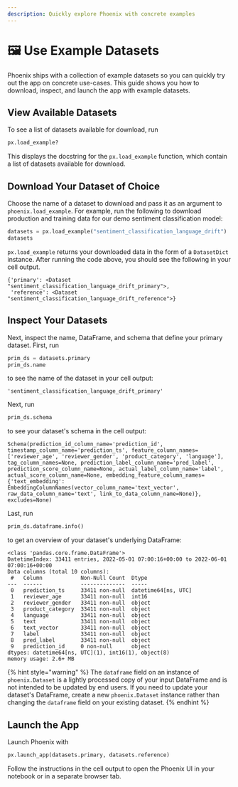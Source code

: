 ```yaml
---
description: Quickly explore Phoenix with concrete examples
---
```


# 🖼 Use Example Datasets

Phoenix ships with a collection of example datasets so you can quickly try out the app on concrete use-cases. This guide shows you how to download, inspect, and launch the app with example datasets.

## View Available Datasets

To see a list of datasets available for download, run

```python
px.load_example?
```

This displays the docstring for the `px.load_example` function, which contain a list of datasets available for download.

## Download Your Dataset of Choice

Choose the name of a dataset to download and pass it as an argument to `phoenix.load_example`. For example, run the following to download production and training data for our demo sentiment classification model:

```python
datasets = px.load_example("sentiment_classification_language_drift")
datasets
```

`px.load_example` returns your downloaded data in the form of a `DatasetDict` instance. After running the code above, you should see the following in your cell output.

```
{'primary': <Dataset "sentiment_classification_language_drift_primary">,
 'reference': <Dataset "sentiment_classification_language_drift_reference">}
```

## Inspect Your Datasets

Next, inspect the name, DataFrame, and schema that define your primary dataset. First, run

```python
prim_ds = datasets.primary
prim_ds.name
```

to see the name of the dataset in your cell output:

```
'sentiment_classification_language_drift_primary'
```

Next, run

```python
prim_ds.schema
```

to see your dataset's schema in the cell output:

```
Schema(prediction_id_column_name='prediction_id', timestamp_column_name='prediction_ts', feature_column_names=['reviewer_age', 'reviewer_gender', 'product_category', 'language'], tag_column_names=None, prediction_label_column_name='pred_label', prediction_score_column_name=None, actual_label_column_name='label', actual_score_column_name=None, embedding_feature_column_names={'text_embedding': EmbeddingColumnNames(vector_column_name='text_vector', raw_data_column_name='text', link_to_data_column_name=None)}, excludes=None)
```

Last, run

```python
prim_ds.dataframe.info()
```

to get an overview of your dataset's underlying DataFrame:

```
<class 'pandas.core.frame.DataFrame'>
DatetimeIndex: 33411 entries, 2022-05-01 07:00:16+00:00 to 2022-06-01 07:00:16+00:00
Data columns (total 10 columns):
 #   Column            Non-Null Count  Dtype
---  ------            --------------  -----
 0   prediction_ts     33411 non-null  datetime64[ns, UTC]
 1   reviewer_age      33411 non-null  int16
 2   reviewer_gender   33411 non-null  object
 3   product_category  33411 non-null  object
 4   language          33411 non-null  object
 5   text              33411 non-null  object
 6   text_vector       33411 non-null  object
 7   label             33411 non-null  object
 8   pred_label        33411 non-null  object
 9   prediction_id     0 non-null      object
dtypes: datetime64[ns, UTC](1), int16(1), object(8)
memory usage: 2.6+ MB
```

{% hint style="warning" %}
The `dataframe` field on an instance of `phoenix.Dataset` is a lightly processed copy of your input DataFrame and is not intended to be updated by end users. If you need to update your dataset's DataFrame, create a new `phoenix.Dataset` instance rather than changing the `dataframe` field on your existing dataset.
{% endhint %}

## Launch the App

Launch Phoenix with

```python
px.launch_app(datasets.primary, datasets.reference)
```

Follow the instructions in the cell output to open the Phoenix UI in your notebook or in a separate browser tab.

